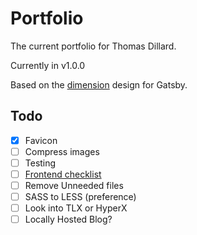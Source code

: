 # Portfolio
The current portfolio for Thomas Dillard.

Currently in v1.0.0

Based on the [dimension](https://github.com/codebushi/gatsby-starter-dimension) design for Gatsby.

## Todo
- [x] Favicon
- [ ] Compress images
- [ ] Testing
- [ ] [Frontend checklist](https://frontendchecklist.io/)
- [ ] Remove Unneeded files
- [ ] SASS to LESS (preference)
- [ ] Look into TLX or HyperX
- [ ] Locally Hosted Blog?